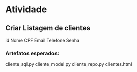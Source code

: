 # Atividade

## Criar Listagem de clientes

id
Nome
CPF
Email
Telefone
Senha

### Artefatos esperados:

cliente_sql.py
cliente_model.py
cliente_repo.py
clientes.html